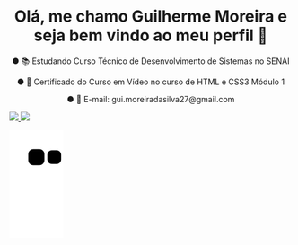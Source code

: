 
<h1 align="center">Olá, me chamo Guilherme Moreira e seja bem vindo ao meu perfil 👋</h1>
 <p align="center"> ● 📚 Estudando Curso Técnico de Desenvolvimento de Sistemas no SENAI</p>
 <p align="center"> ● 📜 Certificado do Curso em Vídeo no curso de HTML e CSS3 Módulo 1</p>
 <p align="center"> ● 📧 E-mail: gui.moreiradasilva27@gmail.com</p>
 
  <div>
  <a href="https://github.com/remix-pc">
  <img height="150em" src="https://github-readme-stats.vercel.app/api?username=remix-pc&show_icons=true&theme=dark&include_all_commits=true&count_private=true"/>
  <img height="150em" src="https://github-readme-stats.vercel.app/api/top-langs/?username=remix-pc&layout=compact&langs_count=7&theme=dark"/>
</div>
 
![Snake animation](https://github.com/remix-pc/remix-pc/blob/output/github-contribution-grid-snake.svg)


